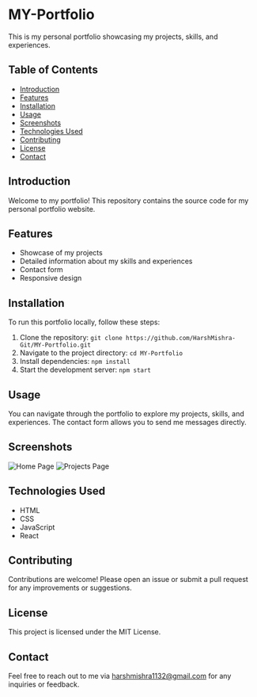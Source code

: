 # MY-Portfolio

This is my personal portfolio showcasing my projects, skills, and experiences.

## Table of Contents
- [Introduction](#introduction)
- [Features](#features)
- [Installation](#installation)
- [Usage](#usage)
- [Screenshots](#screenshots)
- [Technologies Used](#technologies-used)
- [Contributing](#contributing)
- [License](#license)
- [Contact](#contact)

## Introduction
Welcome to my portfolio! This repository contains the source code for my personal portfolio website.

## Features
- Showcase of my projects
- Detailed information about my skills and experiences
- Contact form
- Responsive design

## Installation
To run this portfolio locally, follow these steps:
1. Clone the repository: `git clone https://github.com/HarshMishra-Git/MY-Portfolio.git`
2. Navigate to the project directory: `cd MY-Portfolio`
3. Install dependencies: `npm install`
4. Start the development server: `npm start`

## Usage
You can navigate through the portfolio to explore my projects, skills, and experiences. The contact form allows you to send me messages directly.

## Screenshots
![Home Page](path/to/screenshot1.png)
![Projects Page](path/to/screenshot2.png)

## Technologies Used
- HTML
- CSS
- JavaScript
- React

## Contributing
Contributions are welcome! Please open an issue or submit a pull request for any improvements or suggestions.

## License
This project is licensed under the MIT License.

## Contact
Feel free to reach out to me via [harshmishra1132@gmail.com](mailto:harshmishra1132@gmail.com) for any inquiries or feedback.
